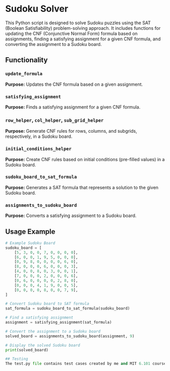 # Sudoku Solver

This Python script is designed to solve Sudoku puzzles using the SAT (Boolean Satisfiability) problem-solving approach. It includes functions for updating the CNF (Conjunctive Normal Form) formula based on assignments, finding a satisfying assignment for a given CNF formula, and converting the assignment to a Sudoku board.

## Functionality

### `update_formula`

**Purpose:** Updates the CNF formula based on a given assignment.

### `satisfying_assignment`

**Purpose:** Finds a satisfying assignment for a given CNF formula.

### `row_helper`, `col_helper`, `sub_grid_helper`

**Purpose:** Generate CNF rules for rows, columns, and subgrids, respectively, in a Sudoku board.


### `initial_conditions_helper`

**Purpose:** Create CNF rules based on initial conditions (pre-filled values) in a Sudoku board.


### `sudoku_board_to_sat_formula`

**Purpose:** Generates a SAT formula that represents a solution to the given Sudoku board.


### `assignments_to_sudoku_board`

**Purpose:** Converts a satisfying assignment to a Sudoku board.


## Usage Example

```python
# Example Sudoku Board
sudoku_board = [
    [5, 3, 0, 0, 7, 0, 0, 0, 0],
    [6, 0, 0, 1, 9, 5, 0, 0, 0],
    [0, 9, 8, 0, 0, 0, 0, 6, 0],
    [8, 0, 0, 0, 6, 0, 0, 0, 3],
    [4, 0, 0, 8, 0, 3, 0, 0, 1],
    [7, 0, 0, 0, 2, 0, 0, 0, 6],
    [0, 6, 0, 0, 0, 0, 2, 8, 0],
    [0, 0, 0, 4, 1, 9, 0, 0, 5],
    [0, 0, 0, 0, 8, 0, 0, 7, 9],
]

# Convert Sudoku board to SAT formula
sat_formula = sudoku_board_to_sat_formula(sudoku_board)

# Find a satisfying assignment
assignment = satisfying_assignment(sat_formula)

# Convert the assignment to a Sudoku board
solved_board = assignments_to_sudoku_board(assignment, 9)

# Display the solved Sudoku board
print(solved_board)

## Testing
The test.py file contains test cases created by me and MIT 6.101 course staff. The server.py file can be run to play a sudoku game
